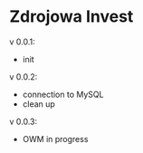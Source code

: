 # Zdrojowa Invest

v 0.0.1:

* init

v 0.0.2:

* connection to MySQL  
* clean up 

v 0.0.3:

* OWM in progress  
